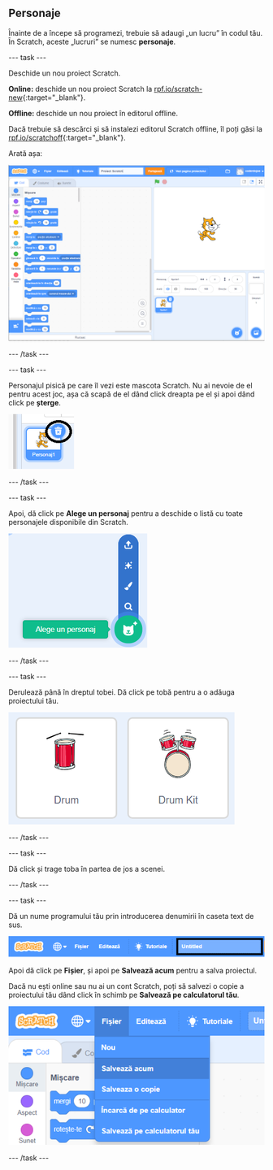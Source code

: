 ## Personaje

Înainte de a începe să programezi, trebuie să adaugi „un lucru” în codul tău. În Scratch, aceste „lucruri” se numesc **personaje**.

--- task ---

Deschide un nou proiect Scratch.

**Online:** deschide un nou proiect Scratch la [rpf.io/scratch-new](http://rpf.io/scratch-new){:target="_blank"}.

**Offline:** deschide un nou proiect în editorul offline.

Dacă trebuie să descărci și să instalezi editorul Scratch offline, îl poți găsi la [rpf.io/scratchoff](http://rpf.io/scratchoff){:target="_blank"}.

Arată așa:

![captură de ecran](images/band-scratch.png)

--- /task ---

--- task ---

Personajul pisică pe care îl vezi este mascota Scratch. Nu ai nevoie de el pentru acest joc, așa că scapă de el dând click dreapta pe el și apoi dând click pe **șterge**.

![captură de ecran](images/band-delete-annotated.png)

--- /task ---

--- task ---

Apoi, dă click pe **Alege un personaj** pentru a deschide o listă cu toate personajele disponibile din Scratch.

![captură de ecran](images/band-sprite-library.png)

--- /task ---

--- task ---

Derulează până în dreptul tobei. Dă click pe tobă pentru a o adăuga proiectului tău.

![captură de ecran](images/band-sprite-drum.png)

--- /task ---

--- task ---

Dă click și trage toba în partea de jos a scenei.

--- /task ---

--- task ---

Dă un nume programului tău prin introducerea denumirii în caseta text de sus.

![nume](images/band-name-annotated.png)

Apoi dă click pe **Fișier**, și apoi pe **Salvează acum** pentru a salva proiectul.

Dacă nu ești online sau nu ai un cont Scratch, poți să salvezi o copie a proiectului tău dând click în schimb pe **Salvează pe calculatorul tău**.

![captură de ecran](images/band-save.png)

--- /task ---